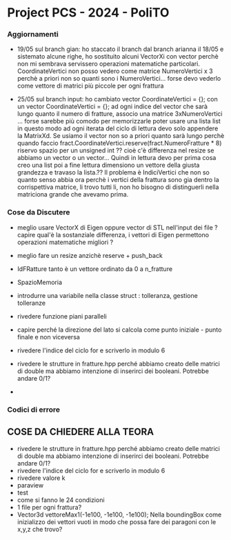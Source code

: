 # Project PCS - 2024 - PoliTO

### Aggiornamenti
- 19/05 sul branch gian: ho staccato il branch dal branch arianna il 18/05 e sistemato alcune righe, ho sostituito alcuni VectorXi con vector<unsigned int> perchè non mi sembrava servissero operazioni matematiche particolari.
CoordinateVertici non posso vedero come matrice NumeroVertici x 3 perchè a priori non so quanti sono i NumeroVertici... forse devo vederlo come vettore di matrici più piccole per ogni frattura

- 25/05 sul  branch input: ho cambiato  vector<Vector3d> CoordinateVertici = {};  con un vector<MatrixXd> CoordinateVertici = {}; ad ogni indice del vector che sarà lungo quanto il numero di fratture, associo una matrice 3xNumeroVertici ... forse sarebbe più comodo per memorizzarle poter usare una lista list<MatrixXd> in questo modo ad ogni iterata del ciclo di lettura devo solo appendere la MatrixXd. Se usiamo il vector non so a priori quanto sarà lungo perchè quando faccio  fract.CoordinateVertici.reserve(fract.NumeroFratture * 8) riservo spazio per un unsigned int ?? cioè c'è differenza nel resize se abbiamo un vector<Vector3d> o un vector<MatrixXd>...
Quindi in lettura devo per prima cosa creo una list<MatrixXd> poi a fine lettura dimensiono un vettore della giusta grandezza e travaso la lista.?? Il problema è IndiciVertici che non so quanto senso abbia ora perchè i vertici della frattura sono gia dentro la corrispettiva matrice, li trovo tutti li, non ho bisogno di distinguerli nella matriciona grande che avevamo prima.  

### Cose da Discutere

- meglio usare VectorX di Eigen oppure vector di STL nell'input dei file ? capire qual'è la sostanziale differenza, i vettori di Eigen permettono operazioni matematiche migliori ?

- meglio fare un resize anzichè reserve + push_back 
- IdFRatture tanto è un vettore ordinato da 0 a n_fratture
- SpazioMemoria

- introdurre una variabile nella classe struct : tolleranza, gestione tolleranze
- rivedere funzione piani paralleli
- capire perché la direzione del lato si calcola come punto iniziale - punto finale e non viceversa
- rivedere l'indice del ciclo for e scriverlo in modulo 6
- rivedere le strutture in fratture.hpp perché abbiamo creato delle matrici di double ma abbiamo intenzione di inserirci dei booleani. Potrebbe andare 0/1?
- 


### Codici di errore

## COSE DA CHIEDERE ALLA TEORA

- rivedere le strutture in fratture.hpp perché abbiamo creato delle matrici di double ma abbiamo intenzione di inserirci dei booleani. Potrebbe andare 0/1?
- rivedere l'indice del ciclo for e scriverlo in modulo 6
- rivedere valore k
- paraview
- test
- come si fanno le 24 condizioni
- 1 file per ogni frattura?
-   Vector3d vettoreMax1(-1e100, -1e100, -1e100); Nella boundingBox come inizializzo dei vettori vuoti in modo che possa fare dei paragoni con le x,y,z che trovo? 







